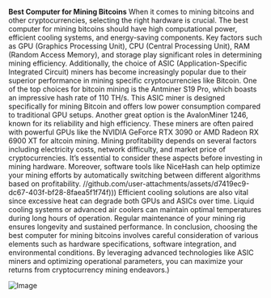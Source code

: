 **Best Computer for Mining Bitcoins**
When it comes to mining bitcoins and other cryptocurrencies, selecting the right hardware is crucial. The best computer for mining bitcoins should have high computational power, efficient cooling systems, and energy-saving components. Key factors such as GPU (Graphics Processing Unit), CPU (Central Processing Unit), RAM (Random Access Memory), and storage play significant roles in determining mining efficiency. Additionally, the choice of ASIC (Application-Specific Integrated Circuit) miners has become increasingly popular due to their superior performance in mining specific cryptocurrencies like Bitcoin.
One of the top choices for bitcoin mining is the Antminer S19 Pro, which boasts an impressive hash rate of 110 TH/s. This ASIC miner is designed specifically for mining Bitcoin and offers low power consumption compared to traditional GPU setups. Another great option is the AvalonMiner 1246, known for its reliability and high efficiency. These miners are often paired with powerful GPUs like the NVIDIA GeForce RTX 3090 or AMD Radeon RX 6900 XT for altcoin mining.
Mining profitability depends on several factors including electricity costs, network difficulty, and market price of cryptocurrencies. It’s essential to consider these aspects before investing in mining hardware. Moreover, software tools like NiceHash can help optimize your mining efforts by automatically switching between different algorithms based on profitability.
 //github.com/user-attachments/assets/d7419ec9-dc67-403f-bf28-8faea5f1f74f)))
Efficient cooling solutions are also vital since excessive heat can degrade both GPUs and ASICs over time. Liquid cooling systems or advanced air coolers can maintain optimal temperatures during long hours of operation. Regular maintenance of your mining rig ensures longevity and sustained performance.
In conclusion, choosing the best computer for mining bitcoins involves careful consideration of various elements such as hardware specifications, software integration, and environmental conditions. By leveraging advanced technologies like ASIC miners and optimizing operational parameters, you can maximize your returns from cryptocurrency mining endeavors.)

![Image](https://github.com/user-attachments/assets/d7419ec9-dc67-403f-bf28-8faea5f1f74f)
